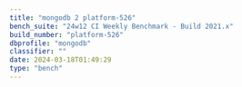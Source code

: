 ```yaml
---
title: "mongodb 2 platform-526"
bench_suite: "24w12 CI Weekly Benchmark - Build 2021.x"
build_number: "platform-526"
dbprofile: "mongodb"
classifier: ""
date: 2024-03-18T01:49:29
type: "bench"
---
```

